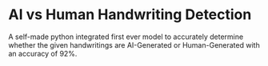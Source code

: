 # AI vs Human Handwriting Detection
A self-made python integrated first ever model to accurately determine whether the given handwritings are AI-Generated or Human-Generated with an accuracy of 92%.
